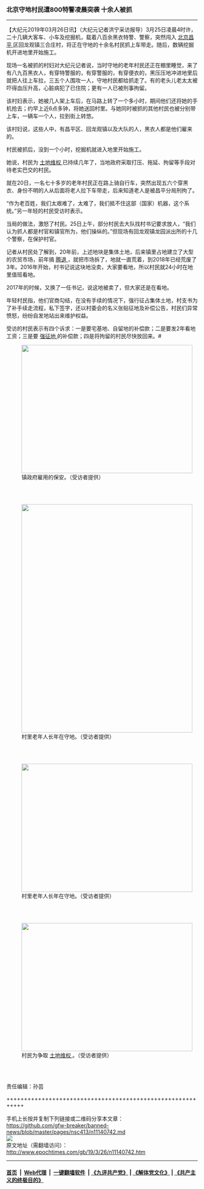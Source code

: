 ### 北京守地村民遭800特警凌晨突袭 十余人被抓
------------------------

<p>
 【大纪元2019年03月26日讯】（大纪元记者洪宁采访报导）3月25日凌晨4时许，二十几辆大客车、小车及挖掘机，载着八百余黑衣特警、警察，突然闯入
 <a href="http://www.epochtimes.com/gb/tag/%E5%8C%97%E4%BA%AC%E6%98%8C%E5%B9%B3.html">
  北京昌平
 </a>
 区回龙观镇三合庄村，将正在守地的十余名村民抓上车带走。随后，数辆挖掘机开进地里开始施工。
</p>
<p>
 现场一名被抓的村妇对大纪元记者说，当时守地的老年村民还正在棚里睡觉，来了有八九百黑衣人，有穿特警服的，有穿警服的，有穿便衣的，黑压压地冲进地里后就把人往上车拉，三五个人围攻一人，守地村民都给抓走了。有的老头儿老太太被吓得血压升高，心脏病犯了已住院；更有一人已被刑事拘留。
</p>
<p>
 该村妇表示，她被几人架上车后，在马路上转了一个多小时，期间他们还将她的手机抢去；约早上近6点多钟，将她送回村里。与她同时被抓的其他村民也被分别带上车，一辆车一个人，拉到街上转悠。
</p>
<p>
 该村妇说，这些人中，有昌平区、回龙观镇以及大队的人，黑衣人都是他们雇来的。
</p>
<p>
 村民被抓后，没到一个小时，挖掘机就进入地里开始施工。
</p>
<p>
 她说，村民为
 <a href="http://www.epochtimes.com/gb/tag/%E5%9C%9F%E5%9C%B0%E7%BB%B4%E6%9D%83.html">
  土地维权
 </a>
 已持续几年了，当地政府采取打压、拖延、拘留等手段对待老实巴交的村民。
</p>
<p>
 就在20日，一名七十多岁的老年村民正在路上骑自行车，突然出现五六个穿黑衣、身份不明的人从后面将老人拉下车带走，后来知道老人是被昌平分局刑拘了。
</p>
<p>
 “作为老百姓，我们太艰难了，太难了，我们抵不住这部（国家）机器，这个系统。”另一年轻的村民受访时表示。
</p>
<p>
 当局的做法，激怒了村民。25日上午，部分村民去大队找村书记要求放人，“我们认为抓人都是村官和镇官所为，他们操纵的。”但现场有回龙观镇龙园派出所的十几个警察，在保护村官。
</p>
<p>
</p>
<p>
 记者从村民处了解到，20年前，上述地块是集体土地，后来镇里占地建立了大型的农贸市场，前年搞
 <a href="http://www.epochtimes.com/gb/tag/%E8%85%BE%E9%80%80.html">
  腾退
 </a>
 ，就把市场拆了，地就一直荒着，到2018年已经荒废了3年。2016年开始，村书记说这块地没卖，大家要看地，所以村民就24小时在地里值班看地。
</p>
<p>
 2017年的时候，又换了一任书记，说这地被卖了，但大家还是在看地。
</p>
<p>
 年轻村民指，他们官商勾结，在没有手续的情况下，强行征占集体土地，村支书为了补手续走流程，私下签字，还以村委会的名义张贴征地及补偿公告，村民们异常愤怒，纷纷自发地站出来维护权益。
</p>
<p>
 受访的村民表示有四个诉求：一是要宅基地、自留地的补偿款；二是要发2年看地工资；三是要
 <a href="http://www.epochtimes.com/gb/tag/%E5%BC%BA%E5%BE%81%E5%9C%B0.html">
  强征地
 </a>
 的补偿款；四是将拘留的村民尽快放回来。#
</p>
<figure class="wp-caption aligncenter" id="attachment_11141173" style="width: 450px">
 <a href="http://i.epochtimes.com/assets/uploads/2019/03/mmexport1553499067873.jpg">
  <img alt="" class="wp-image-11141173 size-medium" height="338" src="http://i.epochtimes.com/assets/uploads/2019/03/mmexport1553499067873-450x338.jpg" width="450"/>
 </a>
 <br/><figcaption class="wp-caption-text">
  镇政府雇用的保安。（受访者提供）
 </figcaption><br/>
</figure><br/>
<figure class="wp-caption aligncenter" id="attachment_11141181" style="width: 450px">
 <a href="http://i.epochtimes.com/assets/uploads/2019/03/mmexport1553499232376-1.jpg">
  <img alt="" class="wp-image-11141181 size-medium" height="602" src="http://i.epochtimes.com/assets/uploads/2019/03/mmexport1553499232376-1-450x602.jpg" width="450"/>
 </a>
 <br/><figcaption class="wp-caption-text">
  村里老年人长年在守地。（受访者提供）
 </figcaption><br/>
</figure><br/>
<figure class="wp-caption aligncenter" id="attachment_11141175" style="width: 450px">
 <a href="http://i.epochtimes.com/assets/uploads/2019/03/mmexport1553499250641.jpg">
  <img alt="" class="wp-image-11141175" height="338" src="http://i.epochtimes.com/assets/uploads/2019/03/mmexport1553499250641-450x338.jpg" width="450"/>
 </a>
 <br/><figcaption class="wp-caption-text">
  村里老年人长年在守地。（受访者提供）
 </figcaption><br/>
</figure><br/>
<figure class="wp-caption aligncenter" id="attachment_11141176" style="width: 450px">
 <a href="http://i.epochtimes.com/assets/uploads/2019/03/mmexport1553499266885.jpg">
  <img alt="" class="wp-image-11141176 size-medium" height="338" src="http://i.epochtimes.com/assets/uploads/2019/03/mmexport1553499266885-450x338.jpg" width="450"/>
 </a>
 <br/><figcaption class="wp-caption-text">
  村民为争取
  <a href="http://www.epochtimes.com/gb/tag/%E5%9C%9F%E5%9C%B0%E7%BB%B4%E6%9D%83.html">
   土地维权
  </a>
  。（受访者提供）
 </figcaption><br/>
</figure><br/>
<p>
</p>
<p>
 责任编辑：孙芸
</p>

+++++++++++++++++++++++++++++++++++++++++++++++++++++++++++<br/><br/>
手机上长按并复制下列链接或二维码分享本文章：<br/>
https://github.com/gfw-breaker/banned-news/blob/master/pages/nsc413/n11140742.md <br/>
<a href='https://github.com/gfw-breaker/banned-news/blob/master/pages/nsc413/n11140742.md'><img src='https://github.com/gfw-breaker/banned-news/blob/master/pages/nsc413/n11140742.md.png'/></a> <br/>
原文地址（需翻墙访问）：http://www.epochtimes.com/gb/19/3/26/n11140742.htm


------------------------
#### [首页](https://github.com/gfw-breaker/banned-news/blob/master/README.md) &nbsp;|&nbsp; [Web代理](https://github.com/labour-camp/helloworld) &nbsp;|&nbsp; [一键翻墙软件](https://github.com/gfw-breaker/nogfw/blob/master/README.md) &nbsp;| [《九评共产党》](https://github.com/gfw-breaker/9ping.md/blob/master/README.md#九评之一评共产党是什么) | [《解体党文化》](https://github.com/gfw-breaker/jtdwh.md/blob/master/README.md) | [《共产主义的终极目的》](https://github.com/gfw-breaker/gczydzjmd.md/blob/master/README.md)

